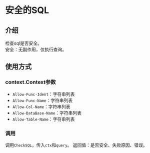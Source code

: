 # 安全的SQL
## 介绍
检查sql是否安全。  
安全：无副作用，仅执行查询。

## 使用方式
### context.Context参数
* `Allow-Func-Ident`：字符串列表
* `Allow-Func-Name`：字符串列表
* `Allow-Col-Name`：字符串列表
* `Allow-DataBase-Name`：字符串列表
* `Allow-Table-Name`：字符串列表

### 调用
调用`CheckSQL`，传入`ctx`和`query`。
返回值：是否安全、失败原因、错误。
